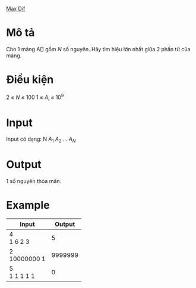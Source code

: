 [Max Dif](https://atcoder.jp/contests/ABC102/tasks/abc102_b)

# Mô tả
Cho 1 mảng A[] gồm $N$ số nguyên. Hãy tìm hiệu lớn nhất giữa 2 phần tử của mảng.

# Điều kiện
2 ≤ $N$ ≤ 100
1 ≤ $A_{i}$ ≤ $10^{9}$

# Input 
Input có dạng:
N
$A_{1}$ $A_{2}$ ... $A_{N}$

# Output
1 số nguyên thỏa mãn.

# Example
|Input|Output|
|-|-|
|4</br>1 6 2 3|5|
|2</br>10000000 1|9999999|
|5</br>1 1 1 1 1|0|
